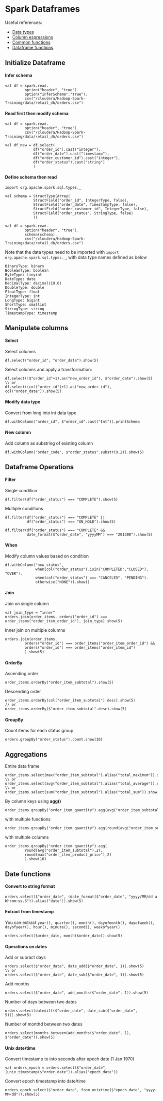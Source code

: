 # Spark Dataframes
Useful references:
- [Data types](https://spark.apache.org/docs/latest/sql-reference.html)
- [Column espressions](https://spark.apache.org/docs/latest/api/scala/index.html#org.apache.spark.sql.Column)
- [Common functions](https://spark.apache.org/docs/2.4.0/api/scala/index.html#org.apache.spark.sql.functions$)
- [Dataframe functions](https://spark.apache.org/docs/1.5.0/api/java/org/apache/spark/sql/DataFrame.html)

## Initialize Dataframe
#### Infer  schema
```
val df = spark.read.
         option("header", "true").
         option("inferSchema","true").
         csv("/cloudera/Hadoop-Spark-Training/data/retail_db/orders.csv")
```
#### Read first then modify schema
```
val df = spark.read.
         option("header", "true").
         csv("/cloudera/Hadoop-Spark-Training/data/retail_db/orders.csv")

val df_new = df.select(
             df("order_id").cast("integer"),
             df("order_date").cast("timestamp"),
             df("order_customer_id").cast("integer"),
             df("order_status").cast("string")
             )
```
#### Define schema then read
```
import org.apache.spark.sql.types._

val schema = StructType(Array(
             StructField("order_id", IntegerType, false),
             StructField("order_date", TimestampType, false),
             StructField("order_customer_id", IntegerType, false),
             StructField("order_status", StringType, false)
             ))
             
val df = spark.read.
         option("header", "true").
         schema(schema).
         csv("/cloudera/Hadoop-Spark-Training/data/retail_db/orders.csv")
```
Note that the data types need to be imported with `import org.apache.spark.sql.types._`, with data type names defined as below
```
BinaryType: binary
BooleanType: boolean
ByteType: tinyint
DateType: date
DecimalType: decimal(10,0)
DoubleType: double
FloatType: float
IntegerType: int
LongType: bigint
ShortType: smallint
StringType: string
TimestampType: timestamp
```         
## Manipulate columns

#### Select
Select columns
```
df.select("order_id", "order_date").show(5)
```
Select columns and apply a transformation:
```
df.select(($"order_id"+1).as("new_order_id"), $"order_date").show(5)
\\ or 
df.select((col("order_id")+1).as("new_order_id"), col("order_date")).show(5)
```
#### Modify data type
Convert from long into int data type
```
df.withColumn("order_id", $"order_id".cast("Int")).printSchema
```
#### New column 
Add column as substring of existing column
```
df.withColumn("order_code", $"order_status".substr(0,2)).show(5)
```
## Dataframe Operations

#### Filter
Single condition
```
df.filter(df("order_status") === "COMPLETE").show(5)
```
Multiple conditions
```
df.filter(df("order_status") === "COMPLETE" || 
          df("order_status") === "ON_HOLD").show(5)

df.filter(df("order_status") === "COMPLETE" && 
          date_format($"order_date", "yyyyMM") === "201308").show(5)
```
#### When
Modify column values based on condition
```
df.withColumn("new_status", 
              when(col("order_status").isin("COMPLETED","CLOSED"), "OVER").
              when(col("order_status") === "CANCELED", "PENDING").
              otherwise("NONE")).show()
 ```
#### Join
Join on single column
```
val join_type = "inner"
orders.join(order_items, orders("order_id") === order_items("order_item_order_id"), join_type).show(5)
```
Inner join on multiple columns
```
orders.join(order_items, 
         orders("order_id") === order_items("order_item_order_id") &&
         orders("order_id") === order_items("order_item_id")
         ).show(5)
 ```
 #### OrderBy
 Ascending order
 ```
 order_items.orderBy("order_item_subtotal").show(5)
 ```
 Descending order
 ```
 order_items.orderBy(col("order_item_subtotal").desc).show(5)
 // or
 order_items.orderBy($"order_item_subtotal".desc).show(5)
 ```
#### GroupBy
Count items for each status group
```
orders.groupBy("order_status").count.show(10)
```

## Aggregations
Entire data frame 
```
order_items.select(max("order_item_subtotal").alias("total_maximum")).show()
\\ or
order_items.select(avg("order_item_subtotal").alias("total_average")).show()
\\ or
order_items.select(sum("order_item_subtotal").alias("total_sum")).show()
```
By column keys using **agg()**
```
order_items.groupBy("order_item_quantity").agg(avg("order_item_subtotal")).show(10)
```
with multiple functions
```
order_items.groupBy("order_item_quantity").agg(round(avg("order_item_subtotal"),2)).show(10)
```
with multiple columns
```
order_items.groupBy("order_item_quantity").agg(
         round(avg("order_item_subtotal"),2),
         round(max("order_item_product_price"),2)
         ).show(10)
```

## Date functions
#### Convert to string format
```
orders.select($"order_date", (date_format($"order_date", "yyyy/MM/dd a hh:mm:ss.S")).alias("date")).show(5)
```
#### Extract from timestamp
You can extract `year(), quarter(), month(), dayofmonth(), dayofweek(), dayofyear(), hour(), minute(), second(), weekofyear()`
```
orders.select($order_date, month($order_date)).show(5)
```
#### Operations on dates
Add or subract days 
```
orders.select($"order_date", date_add($"order_date", 1)).show(5)
\\ or
orders.select($"order_date", date_sub($"order_date", 1)).show(5)
```
Add months
```
orders.select($"order_date", add_months($"order_date", 1)).show(5)
```
Number of days between two dates
```
orders.select(datediff($"order_date", date_sub($"order_date", 5))).show(5)
```
Number of monthd between two dates
```
orders.select(months_between(add_months($"order_date", 1), $"order_date")).show(5)
```
#### Unix date/time
Convert timestamp to into seconds after epoch date (1 Jan 1970)
```
val orders_epoch = orders.select($"order_date", (unix_timestamp($"order_date")).alias("epoch_date"))
```
Convert epoch timestamp into date/time
```
orders_epoch.select($"order_date", from_unixtime($"epoch_date", "yyyy-MM-dd")).show(5)
```


